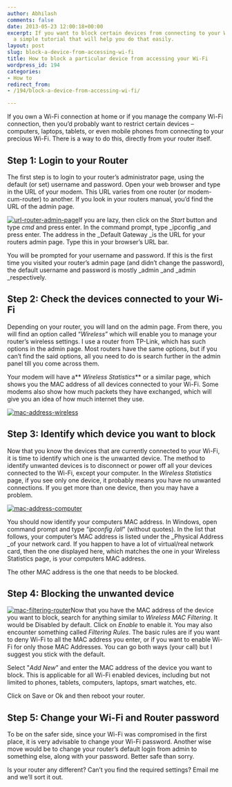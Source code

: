 ```yaml
---
author: Abhilash
comments: false
date: 2013-05-23 12:00:18+00:00
excerpt: If you want to block certain devices from connecting to your WiFi, here is
  a simple tutorial that will help you do that easily.
layout: post
slug: block-a-device-from-accessing-wi-fi
title: How to block a particular device from accessing your Wi-Fi
wordpress_id: 194
categories:
- How to
redirect_from:
- /194/block-a-device-from-accessing-wi-fi/

---
```


If you own a Wi-Fi connection at home or if you manage the company Wi-Fi connection, then you’d probably want to restrict certain devices – computers, laptops, tablets, or even mobile phones from connecting to your precious Wi-Fi. There is a way to do this, directly from your router itself.


## Step 1: Login to your Router


The first step is to login to your router’s administrator page, using the default (or set) username and password. Open your web browser and type in the URL of your modem. This URL varies from one router (or modem-cum-router) to another. If you look in your routers manual, you’d find the URL of the admin page.

[![url-router-admin-page](https://techcovered.github.io/images/url-router-admin-page_thumb.png)](http://img.techcovered.org/tc/url-router-admin-page.png)If you are lazy, then click on the _Start_ button and type _cmd_ and press enter. In the command prompt, type _ipconfig _and press enter. The address in the _Default Gateway _is the URL for your routers admin page. Type this in your browser’s URL bar.

You will be prompted for your username and password. If this is the first time you visited your router’s admin page (and didn’t change the password), the default username and password is mostly _admin _and _admin _respectively.


## Step 2: Check the devices connected to your Wi-Fi


Depending on your router, you will land on the admin page. From there, you will find an option called “_Wireless_” which will enable you to manage your router’s wireless settings. I use a router from TP-Link, which has such options in the admin page. Most routers have the same options, but if you can’t find the said options, all you need to do is search further in the admin panel till you come across them.

Your modem will have a** _Wireless Statistics_** or a similar page, which shows you the MAC address of all devices connected to your Wi-Fi. Some modems also show how much packets they have exchanged, which will give you an idea of how much internet they use.

[![mac-address-wireless](https://techcovered.github.io/images/mac-address-wireless_thumb.png)](http://img.techcovered.org/tc/mac-address-wireless.png)


## Step 3: Identify which device you want to block


Now that you know the devices that are currently connected to your Wi-Fi, it is time to identify which one is the unwanted device. The method to identify unwanted devices is to disconnect or power off all your devices connected to the Wi-Fi, except your computer. In the _Wireless Statistics_ page, if you see only one device, it probably means you have no unwanted connections. If you get more than one device, then you may have a problem.

[![mac-address-computer](https://techcovered.github.io/images/mac-address-computer_thumb.png)](http://img.techcovered.org/tc/mac-address-computer.png)

You should now identify your computers MAC address. In Windows, open command prompt and type “_ipconfig /all_” (without quotes). In the list that follows, your computer’s MAC address is listed under the _Physical Address _of your network card. If you happen to have a lot of virtual/real network card, then the one displayed here, which matches the one in your Wireless Statistics page, is your computers MAC address.

The other MAC address is the one that needs to be blocked.


## Step 4: Blocking the unwanted device


[![mac-filtering-router](https://techcovered.github.io/images/mac-filtering-router_thumb.png)](http://img.techcovered.org/tc/mac-filtering-router.png)Now that you have the MAC address of the device you want to block, search for anything similar to _Wireless MAC Filtering_. It would be Disabled by default. Click on _Enable_ to enable it. You may also encounter something called _Filtering Rules_. The basic rules are if you want to deny Wi-Fi to all the MAC address you enter, or if you want to enable Wi-Fi for only those MAC Addresses. You can go both ways (your call) but I suggest you stick with the default.

Select "_Add New_” and enter the MAC address of the device you want to block. This is applicable for all Wi-Fi enabled devices, including but not limited to phones, tablets, computers, laptops, smart watches, etc.

Click on Save or Ok and then reboot your router.


## Step 5: Change your Wi-Fi and Router password


To be on the safer side, since your Wi-Fi was compromised in the first place, it is very advisable to change your Wi-Fi password. Another wise move would be to change your router’s default login from admin to something else, along with your password. Better safe than sorry.

Is your router any different? Can’t you find the required settings? Email me and we’ll sort it out.
